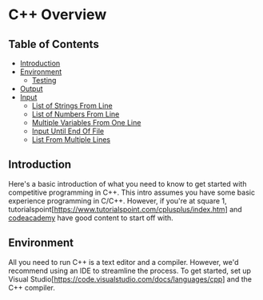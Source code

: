 # C++ Overview

## Table of Contents
* [Introduction](#introduction)
* [Environment](#environment)
  * [Testing](#testing)
* [Output](#output)
* [Input](#input)
  * [List of Strings From Line](#list-of-strings-from-line)
  * [List of Numbers From Line](#list-of-numbers-from-line)
  * [Multiple Variables From One Line](#multiple-variables-from-one-line)
  * [Input Until End Of File](#input-until-end-of-file)
  * [List From Multiple Lines](#list-from-multiple-lines)

## Introduction
Here's a basic introduction of what you need to know to get started with competitive programming in C++. 
This intro assumes you have some basic experience programming in C/C++. However, if you're at 
square 1, tutorialspoint[https://www.tutorialspoint.com/cplusplus/index.htm] and [codeacademy](https://www.codecademy.com/learn/learn-c-plus-plus) have good content to start off with.

## Environment
All you need to run C++ is a text editor and a compiler. However, we'd recommend using an IDE to streamline the process. 
To get started, set up Visual Studio[https://code.visualstudio.com/docs/languages/cpp] and the C++ compiler.
